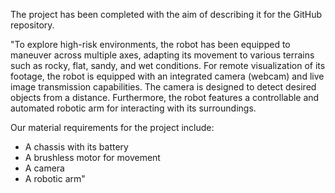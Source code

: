 The project has been completed with the aim of describing it for the GitHub repository.

"To explore high-risk environments, the robot has been equipped to maneuver across multiple axes, adapting its movement to various terrains such as rocky, flat, sandy, and wet conditions. For remote visualization of its footage, the robot is equipped with an integrated camera (webcam) and live image transmission capabilities. The camera is designed to detect desired objects from a distance. Furthermore, the robot features a controllable and automated robotic arm for interacting with its surroundings.

Our material requirements for the project include:
- A chassis with its battery
- A brushless motor for movement
- A camera
- A robotic arm"
